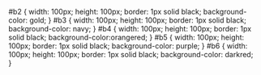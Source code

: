 #b2 {
    width: 100px;
    height: 100px;
    border: 1px solid black;
    background-color: gold;
}
#b3 {
    width: 100px;
    height: 100px;
    border: 1px solid black;
    background-color: navy;
}
#b4 {
    width: 100px;
    height: 100px;
    border: 1px solid black;
    background-color:orangered;
}
#b5 {
    width: 100px;
    height: 100px;
    border: 1px solid black;
    background-color: purple;
}
#b6 {
    width: 100px;
    height: 100px;
    border: 1px solid black;
    background-color: darkred;   
}